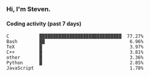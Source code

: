 ### Hi, I'm Steven.

#### Coding activity (past 7 days)
```
C           ▓▓▓▓▓▓▓▓▓▓▓▓▓▓▓▓▓▓▓▓▓▓▓▓▓▓▓▓▓▓  77.27%
Bash        ▓▓                               6.96%
TeX         ▓                                3.97%
C++         ▓                                3.81%
other       ▓                                3.36%
Python      ▓                                2.85%
JavaScript                                   1.78%
```

